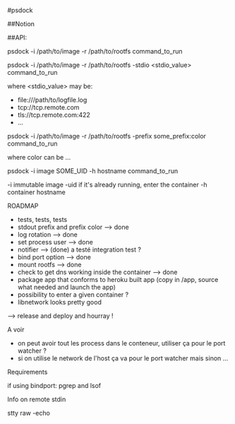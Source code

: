 #psdock

##Notion

##API:

psdock -i /path/to/image -r /path/to/rootfs command_to_run

psdock -i /path/to/image -r /path/to/rootfs -stdio <stdio_value> command_to_run

where <stdio_value> may be:
* file:///path/to/logfile.log
* tcp://tcp.remote.com
* tls://tcp.remote.com:422
* ...

psdock -i /path/to/image -r /path/to/rootfs -prefix some_prefix:color command_to_run

where color can be
...


psdock -i image SOME_UID -h hostname command_to_run

-i immutable image
-uid if it's already running, enter the container
-h container hostname

ROADMAP

- tests, tests, tests
- stdout prefix and prefix color --> done
- log rotation --> done
- set process user --> done
- notifier --> (done) a testé integration test ?
- bind port option --> done
- mount rootfs --> done
- check to get dns working inside the container --> done
- package app that conforms to heroku built app (copy in /app, source what needed and launch the app)
- possibility to enter a given container ?
- libnetwork looks pretty good

--> release and deploy and hourray !

A voir

- on peut avoir tout les process dans le conteneur, utiliser ça pour le port watcher ?
- si on utilise le network de l'host ça va pour le port watcher mais sinon ...

Requirements

if using bindport: pgrep and lsof

Info on remote stdin

stty raw -echo
